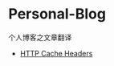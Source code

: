 # Personal-Blog
个人博客之文章翻译
* [HTTP Cache Headers](https://github.com/lindazhang102/Personal-Blog/blob/master/http%20cache.md)
